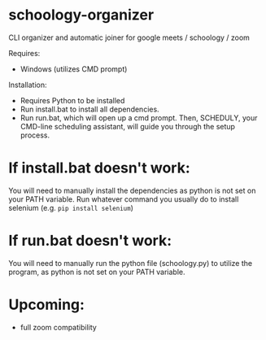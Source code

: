 # schoology-organizer
CLI organizer and automatic joiner for google meets / schoology / zoom

Requires:
- Windows (utilizes CMD prompt)

Installation:
* Requires Python to be installed
* Run install.bat to install all dependencies.
* Run run.bat, which will open up a cmd prompt.
Then, SCHEDULY, your CMD-line scheduling assistant, will guide you through the setup process.

# If install.bat doesn't work:
You will need to manually install the dependencies as python is not set on your PATH variable.
Run whatever command you usually do to install selenium (e.g. `pip install selenium`)

# If run.bat doesn't work:
You will need to manually run the python file (schoology.py) to utilize the program, as python is not set on your PATH variable.

# Upcoming:
- full zoom compatibility
